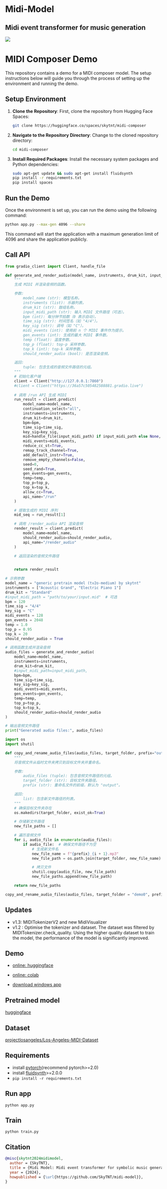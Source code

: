 # Midi-Model

## Midi event transformer for music generation

![](./banner.png)

# MIDI Composer Demo

This repository contains a demo for a MIDI composer model. The setup instructions below will guide you through the process of setting up the environment and running the demo.

## Setup Environment

1. **Clone the Repository**:
   First, clone the repository from Hugging Face Spaces:

   ```bash
   git clone https://huggingface.co/spaces/skytnt/midi-composer
   ```

2. **Navigate to the Repository Directory**:
   Change to the cloned repository directory:

   ```bash
   cd midi-composer
   ```

3. **Install Required Packages**:
   Install the necessary system packages and Python dependencies:

   ```bash
   sudo apt-get update && sudo apt-get install fluidsynth
   pip install -r requirements.txt
   pip install spaces
   ```

## Run the Demo

Once the environment is set up, you can run the demo using the following command:

```bash
python app.py --max-gen 4096 --share
```

This command will start the application with a maximum generation limit of 4096 and share the application publicly.


## Call API 
```python
from gradio_client import Client, handle_file

def generate_and_render_audio(model_name, instruments, drum_kit, input_midi_path=None, bpm=0, time_sig="auto", key_sig="auto", midi_events=128, gen_events=2048, temp=1.0, top_p=0.95, top_k=20, should_render_audio=True):
    """
    生成 MIDI 并渲染音频的函数。

    参数:
        model_name (str): 模型名称。
        instruments (list): 乐器列表。
        drum_kit (str): 鼓组名称。
        input_midi_path (str): 输入 MIDI 文件路径（可选）。
        bpm (int): 每分钟节拍数（0 表示自动）。
        time_sig (str): 时间签名（如 "4/4"）。
        key_sig (str): 调号（如 "C"）。
        midi_events (int): 使用前 n 个 MIDI 事件作为提示。
        gen_events (int): 生成的最大 MIDI 事件数。
        temp (float): 温度参数。
        top_p (float): top-p 采样参数。
        top_k (int): top-k 采样参数。
        should_render_audio (bool): 是否渲染音频。

    返回:
        tuple: 包含生成的音频文件路径的元组。
    """
    # 初始化客户端
    client = Client("http://127.0.0.1:7860")
    #client = Client("https://36a57c505482588881.gradio.live")
    
    # 调用 /run API 生成 MIDI
    run_result = client.predict(
        model_name=model_name,
        continuation_select="all",
        instruments=instruments,
        drum_kit=drum_kit,
        bpm=bpm,
        time_sig=time_sig,
        key_sig=key_sig,
        mid=handle_file(input_midi_path) if input_midi_path else None,
        midi_events=midi_events,
        reduce_cc_st=True,
        remap_track_channel=True,
        add_default_instr=True,
        remove_empty_channels=False,
        seed=0,
        seed_rand=True,
        gen_events=gen_events,
        temp=temp,
        top_p=top_p,
        top_k=top_k,
        allow_cc=True,
        api_name="/run"
    )

    # 提取生成的 MIDI 序列
    mid_seq = run_result[1]

    # 调用 /render_audio API 渲染音频
    render_result = client.predict(
        model_name=model_name,
        should_render_audio=should_render_audio,
        api_name="/render_audio"
    )

    # 返回渲染的音频文件路径

    
    return render_result

# 示例参数
model_name = "generic pretrain model (tv2o-medium) by skytnt"
instruments = ["Acoustic Grand", "Electric Piano 1"]
drum_kit = "Standard"
#input_midi_path = "path/to/your/input.mid"  # 可选
bpm = 120
time_sig = "4/4"
key_sig = "C"
midi_events = 128
gen_events = 2048
temp = 1.0
top_p = 0.95
top_k = 20
should_render_audio = True

# 调用函数生成并渲染音频
audio_files = generate_and_render_audio(
    model_name=model_name,
    instruments=instruments,
    drum_kit=drum_kit,
    #input_midi_path=input_midi_path,
    bpm=bpm,
    time_sig=time_sig,
    key_sig=key_sig,
    midi_events=midi_events,
    gen_events=gen_events,
    temp=temp,
    top_p=top_p,
    top_k=top_k,
    should_render_audio=should_render_audio
)

# 输出音频文件路径
print("Generated audio files:", audio_files)

import os
import shutil

def copy_and_rename_audio_files(audio_files, target_folder, prefix="output"):
    """
    将音频文件从临时文件夹拷贝到目标文件夹并重命名。

    参数:
        audio_files (tuple): 包含音频文件路径的元组。
        target_folder (str): 目标文件夹路径。
        prefix (str): 重命名文件的前缀，默认为 "output"。

    返回:
        list: 包含新文件路径的列表。
    """
    # 确保目标文件夹存在
    os.makedirs(target_folder, exist_ok=True)

    # 存储新文件路径
    new_file_paths = []

    # 遍历音频文件
    for i, audio_file in enumerate(audio_files):
        if audio_file:  # 确保文件路径不为空
            # 生成新文件名
            new_file_name = f"{prefix}_{i + 1}.mp3"
            new_file_path = os.path.join(target_folder, new_file_name)

            # 拷贝文件
            shutil.copy(audio_file, new_file_path)
            new_file_paths.append(new_file_path)

    return new_file_paths

copy_and_rename_audio_files(audio_files, target_folder = "demo0", prefix="output")
```


## Updates
- v1.3: MIDITokenizerV2 and new MidiVisualizer
- v1.2 : Optimise the tokenizer and dataset. The dataset was filtered by MIDITokenizer.check_quality. Using the higher quality dataset to train the model, the performance of the model is significantly improved.

## Demo

- [online: huggingface](https://huggingface.co/spaces/skytnt/midi-composer)

- [online: colab](https://colab.research.google.com/github/SkyTNT/midi-model/blob/main/demo.ipynb)

- [download windows app](https://github.com/SkyTNT/midi-model/releases)

## Pretrained model

[huggingface](https://huggingface.co/skytnt/midi-model-tv2o-medium)

## Dataset

[projectlosangeles/Los-Angeles-MIDI-Dataset](https://huggingface.co/datasets/projectlosangeles/Los-Angeles-MIDI-Dataset)

## Requirements

- install [pytorch](https://pytorch.org/)(recommend pytorch>=2.0)
- install [fluidsynth](https://www.fluidsynth.org/)>=2.0.0
- `pip install -r requirements.txt`

## Run app

`python app.py`

## Train 

`python train.py`
 
## Citation

```bibtex
@misc{skytnt2024midimodel,
  author = {SkyTNT},
  title = {Midi Model: Midi event transformer for symbolic music generation},
  year = {2024},
  howpublished = {\url{https://github.com/SkyTNT/midi-model}},
}
